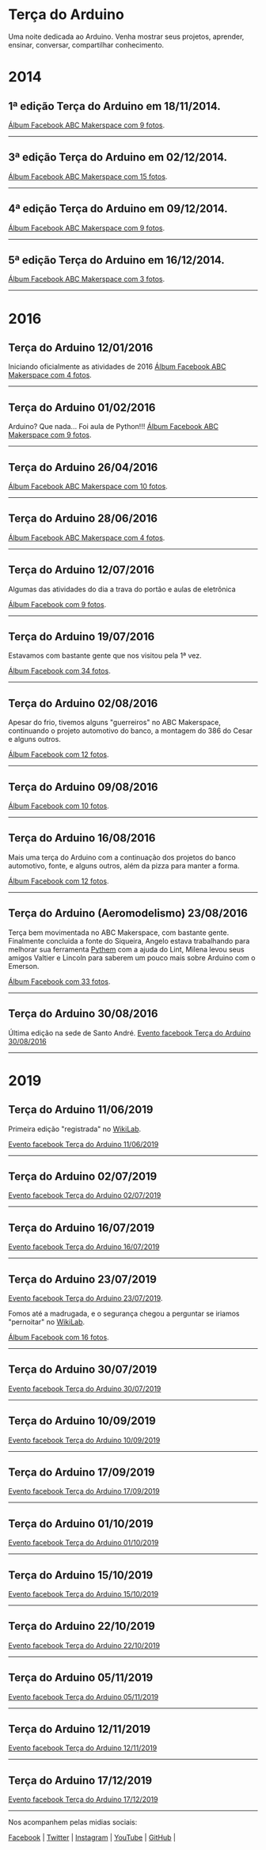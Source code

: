 # Terça do Arduino
Uma noite dedicada ao Arduino. Venha mostrar seus projetos, aprender, ensinar, conversar, compartilhar conhecimento.

# 2014
## 1ª edição Terça do Arduino em 18/11/2014.
[Álbum Facebook ABC Makerspace com 9 fotos](https://www.facebook.com/media/set/?set=a.1514093035524711&type=3).
________________________________________
## 3ª edição Terça do Arduino em 02/12/2014.
[Álbum Facebook ABC Makerspace com 15 fotos](https://www.facebook.com/media/set/?set=a.1517949605139054&type=3).
________________________________________
## 4ª edição Terça do Arduino em 09/12/2014.
[Álbum Facebook ABC Makerspace com 9 fotos](https://www.facebook.com/media/set/?set=a.1521205598146788&type=3).
________________________________________
## 5ª edição Terça do Arduino em 16/12/2014.
[Álbum Facebook ABC Makerspace com 3 fotos](https://www.facebook.com/media/set/?set=a.1524258597841488&type=3).
________________________________________

# 2016
## Terça do Arduino 12/01/2016
Iniciando oficialmente as atividades de 2016
[Álbum Facebook ABC Makerspace com 4 fotos](https://www.facebook.com/media/set/?set=a.1664100733857273&type=3).
________________________________________
## Terça do Arduino 01/02/2016
Arduino? Que nada... Foi aula de Python!!!
[Álbum Facebook ABC Makerspace com 9 fotos](https://www.facebook.com/media/set/?set=a.1671132993154047&type=3).
________________________________________
## Terça do Arduino 26/04/2016
[Álbum Facebook ABC Makerspace com 10 fotos](https://www.facebook.com/media/set/?set=a.1703300856603927&type=3).
________________________________________
## Terça do Arduino 28/06/2016
[Álbum Facebook ABC Makerspace com 4 fotos](https://www.facebook.com/media/set/?set=a.1728586347408711&type=3).
________________________________________
## Terça do Arduino 12/07/2016
Algumas das atividades do dia a trava do portão e aulas de eletrônica

[Álbum Facebook com 9 fotos](https://www.facebook.com/media/set/?set=a.1734079200192759&type=3).
________________________________________
## Terça do Arduino 19/07/2016
Estavamos com bastante gente que nos visitou pela 1ª vez.

[Álbum Facebook com 34 fotos](https://www.facebook.com/media/set/?set=a.1737071363226876&type=3).
________________________________________
## Terça do Arduino 02/08/2016
Apesar do frio, tivemos alguns "guerreiros" no ABC Makerspace, continuando o projeto automotivo do banco, a montagem do 386 do Cesar e alguns outros.

[Álbum Facebook com 12 fotos](https://www.facebook.com/media/set/?set=a.1742975392636473&type=3).
________________________________________
## Terça do Arduino 09/08/2016
[Álbum Facebook com 10 fotos](https://www.facebook.com/media/set/?set=a.1745906499010029&type=3).
________________________________________
## Terça do Arduino 16/08/2016
Mais uma terça do Arduino com a continuação dos projetos do banco automotivo, fonte, e alguns outros, além da pizza para manter a forma.

[Álbum Facebook com 12 fotos](https://www.facebook.com/media/set/?set=a.1748943195373026&type=3).
________________________________________
## Terça do Arduino (Aeromodelismo) 23/08/2016
Terça bem movimentada no ABC Makerspace, com bastante gente. Finalmente concluida a fonte do  Siqueira, Angelo estava trabalhando para melhorar sua ferramenta [Pythem](https://github.com/m4n3dw0lf/pythem) com a ajuda do Lint, Milena levou seus amigos Valtier e Lincoln para saberem um pouco mais sobre Arduino com o Emerson.

[Álbum Facebook com 33 fotos](https://www.facebook.com/media/set/?set=a.1752088298391849&type=3).
________________________________________
## Terça do Arduino 30/08/2016 
Última edição na sede de Santo André.
[Evento facebook Terça do Arduino 30/08/2016](https://www.facebook.com/events/110618389393262/)
________________________________________

# 2019
## Terça do Arduino 11/06/2019
Primeira edição "registrada" no [WikiLab](https://www.facebook.com/wikilab.abc).

[Evento facebook Terça do Arduino 11/06/2019](https://www.facebook.com/events/405476553373608/405476566706940/)
________________________________________
## Terça do Arduino 02/07/2019 
[Evento facebook Terça do Arduino 02/07/2019](https://www.facebook.com/events/1343422872465486/)
________________________________________
## Terça do Arduino 16/07/2019 
[Evento facebook Terça do Arduino 16/07/2019](https://www.facebook.com/events/1681944418616019/)
________________________________________
## Terça do Arduino 23/07/2019 
[Evento facebook Terça do Arduino 23/07/2019](https://www.facebook.com/events/2395804627299747/).

Fomos até a madrugada, e o segurança chegou a perguntar se iriamos "pernoitar" no [WikiLab](https://www.facebook.com/wikilab.abc).

[Álbum Facebook com 16 fotos](https://www.facebook.com/media/set/?set=a.2325835264350480&type=3).
________________________________________
## Terça do Arduino 30/07/2019 
[Evento facebook Terça do Arduino 30/07/2019](https://www.facebook.com/events/2375985592667580/)
________________________________________
## Terça do Arduino 10/09/2019 
[Evento facebook Terça do Arduino 10/09/2019](https://www.facebook.com/events/532977504176599/)
________________________________________
## Terça do Arduino 17/09/2019 
[Evento facebook Terça do Arduino 17/09/2019](https://www.facebook.com/events/487476642085827/)
________________________________________
## Terça do Arduino 01/10/2019 
[Evento facebook Terça do Arduino 01/10/2019](https://www.facebook.com/events/393601084623477/)
________________________________________
## Terça do Arduino 15/10/2019 
[Evento facebook Terça do Arduino 15/10/2019](https://www.facebook.com/events/2368464560072345/)
________________________________________
## Terça do Arduino 22/10/2019 
[Evento facebook Terça do Arduino 22/10/2019](https://www.facebook.com/events/2391818991029659/)
________________________________________
## Terça do Arduino 05/11/2019 
[Evento facebook Terça do Arduino 05/11/2019](https://www.facebook.com/events/717984535349835/)
________________________________________
## Terça do Arduino 12/11/2019 
[Evento facebook Terça do Arduino 12/11/2019](https://www.facebook.com/events/1450426035114437/)
________________________________________
## Terça do Arduino 17/12/2019 
[Evento facebook Terça do Arduino 17/12/2019](https://www.facebook.com/events/609018773239997/)
________________________________________

Nos acompanhem pelas midias sociais:

[Facebook](https://www.facebook.com/abcmakerspace)  |
[Twitter](https://twitter.com/abcmakerspace)  |
[Instagram](https://www.instagram.com/abcmakerspace/)  |
[YouTube](https://www.youtube.com/channel/UC-llGrye7YYeCX0gTKFbILQ)  |
[GitHub](https://github.com/ABCMakerspace)  |
